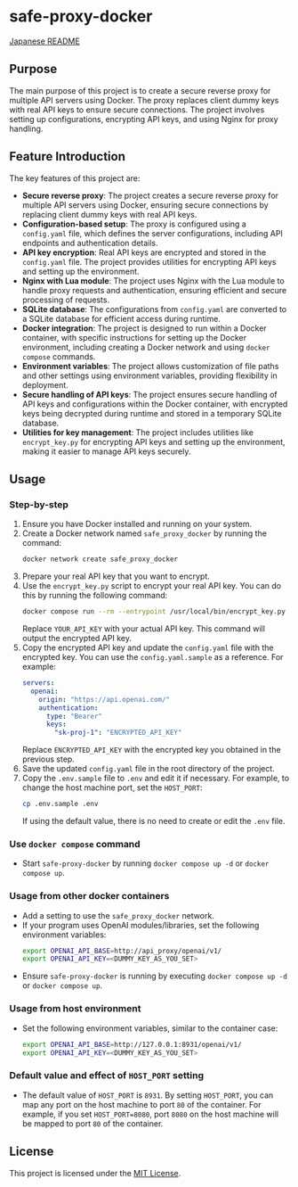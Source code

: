 # safe-proxy-docker

[Japanese README](README.md)

## Purpose

The main purpose of this project is to create a secure reverse proxy for multiple API servers using Docker. The proxy replaces client dummy keys with real API keys to ensure secure connections. The project involves setting up configurations, encrypting API keys, and using Nginx for proxy handling.

## Feature Introduction

The key features of this project are:

- **Secure reverse proxy**: The project creates a secure reverse proxy for multiple API servers using Docker, ensuring secure connections by replacing client dummy keys with real API keys.
- **Configuration-based setup**: The proxy is configured using a `config.yaml` file, which defines the server configurations, including API endpoints and authentication details.
- **API key encryption**: Real API keys are encrypted and stored in the `config.yaml` file. The project provides utilities for encrypting API keys and setting up the environment.
- **Nginx with Lua module**: The project uses Nginx with the Lua module to handle proxy requests and authentication, ensuring efficient and secure processing of requests.
- **SQLite database**: The configurations from `config.yaml` are converted to a SQLite database for efficient access during runtime.
- **Docker integration**: The project is designed to run within a Docker container, with specific instructions for setting up the Docker environment, including creating a Docker network and using `docker compose` commands.
- **Environment variables**: The project allows customization of file paths and other settings using environment variables, providing flexibility in deployment.
- **Secure handling of API keys**: The project ensures secure handling of API keys and configurations within the Docker container, with encrypted keys being decrypted during runtime and stored in a temporary SQLite database.
- **Utilities for key management**: The project includes utilities like `encrypt_key.py` for encrypting API keys and setting up the environment, making it easier to manage API keys securely.

## Usage

### Step-by-step

1. Ensure you have Docker installed and running on your system.
2. Create a Docker network named `safe_proxy_docker` by running the command:
   ```sh
   docker network create safe_proxy_docker
   ```
3. Prepare your real API key that you want to encrypt.
4. Use the `encrypt_key.py` script to encrypt your real API key. You can do this by running the following command:
   ```sh
   docker compose run --rm --entrypoint /usr/local/bin/encrypt_key.py api_proxy YOUR_API_KEY
   ```
   Replace `YOUR_API_KEY` with your actual API key. This command will output the encrypted API key.
5. Copy the encrypted API key and update the `config.yaml` file with the encrypted key. You can use the `config.yaml.sample` as a reference. For example:
   ```yaml
   servers:
     openai:
       origin: "https://api.openai.com/"
       authentication:
         type: "Bearer"
         keys:
           "sk-proj-1": "ENCRYPTED_API_KEY"
   ```
   Replace `ENCRYPTED_API_KEY` with the encrypted key you obtained in the previous step.
6. Save the updated `config.yaml` file in the root directory of the project.
7. Copy the `.env.sample` file to `.env` and edit it if necessary. For example, to change the host machine port, set the `HOST_PORT`:
   ```sh
   cp .env.sample .env
   ```
   If using the default value, there is no need to create or edit the `.env` file.

### Use `docker compose` command

- Start `safe-proxy-docker` by running `docker compose up -d` or `docker compose up`.

### Usage from other docker containers

- Add a setting to use the `safe_proxy_docker` network.
- If your program uses OpenAI modules/libraries, set the following environment variables:
  ```sh
  export OPENAI_API_BASE=http://api_proxy/openai/v1/
  export OPENAI_API_KEY=<DUMMY_KEY_AS_YOU_SET>
  ```
- Ensure `safe-proxy-docker` is running by executing `docker compose up -d` or `docker compose up`.

### Usage from host environment

- Set the following environment variables, similar to the container case:
  ```sh
  export OPENAI_API_BASE=http://127.0.0.1:8931/openai/v1/
  export OPENAI_API_KEY=<DUMMY_KEY_AS_YOU_SET>
  ```

### Default value and effect of `HOST_PORT` setting

- The default value of `HOST_PORT` is `8931`. By setting `HOST_PORT`, you can map any port on the host machine to port `80` of the container. For example, if you set `HOST_PORT=8080`, port `8080` on the host machine will be mapped to port `80` of the container.

## License

This project is licensed under the [MIT License](LICENSE).

